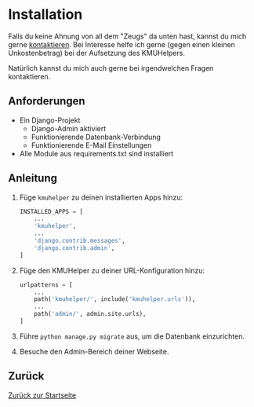 # Installation

Falls du keine Ahnung von all dem "Zeugs" da unten hast, kannst du mich gerne [kontaktieren](https://rafaelurben.github.io/diverses/rafaelurben/#kontakt). Bei Interesse helfe ich gerne (gegen einen kleinen Unkostenbetrag) bei der Aufsetzung des KMUHelpers.

Natürlich kannst du mich auch gerne bei irgendwelchen Fragen kontaktieren.

## Anforderungen

-   Ein Django-Projekt
    -   Django-Admin aktiviert
    -   Funktionierende Datenbank-Verbindung
    -   Funktionierende E-Mail Einstellungen
-   Alle Module aus requirements.txt sind installiert

## Anleitung

1.  Füge `kmuhelper` zu deinen installierten Apps hinzu:

    ```python
    INSTALLED_APPS = [
        ...
        'kmuhelper',
        ...
        'django.contrib.messages',
        'django.contrib.admin',
    ]
    ```

2.  Füge den KMUHelper zu deiner URL-Konfiguration hinzu:

    ```python
    urlpatterns = [
        ...
        path('kmuhelper/', include('kmuhelper.urls')),
        ...
        path('admin/', admin.site.urls),
    ]
    ```

3.  Führe `python manage.py migrate` aus, um die Datenbank einzurichten.

4.  Besuche den Admin-Bereich deiner Webseite.

## Zurück

[Zurück zur Startseite](../)
